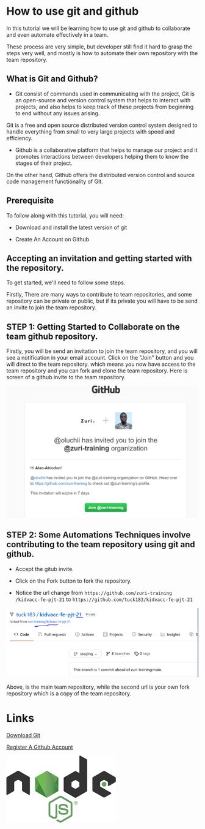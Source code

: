 # How to use git and github


In this tutorial we will be learning how to use git and github to collaborate and even automate effectively in a team.

These process are very simple, but developer still find it hard to grasp the steps very well, and mostly is how to automate their own repository with the team repository.

## What is Git and Github?

- Git consist of commands used in communicating with the project, Git is an open-source and version control system that helps to interact with projects, and also helps to keep track of these projects from beginning to end without any issues arising.

Git is a free and open source distributed version control system designed to handle everything from small to very large projects with speed and efficiency.

- Github is a collaborative platform that helps to manage our project and it promotes interactions between developers helping them to know the stages of their project.

On the other hand, Github offers the distributed version control and source code management functionality of Git.

## Prerequisite

To follow along with this tutorial, you will need:

- Download and install the latest version of git 

- Create An Account on Github

## Accepting an invitation and getting started with the repository.

To get started, we'll need to follow some steps.

Firstly, There are many ways to contribute to team repositories, and some repository can be private or public, but if its private you will have to be send an invite to join the team repository.

## STEP 1: Getting Started to Collaborate on the team github repository.

Firstly, you will be send an invitation to join the team repository, and you will see a notification in your email account. Click on the "Join" button and you will direct to the team repository. which means you now have access to the team repository and you can fork and clone the team repository. Here is screen of a github invite to the team repository. 

![Github Invite](./images/github_invitation.PNG)

## STEP 2: Some Automations Techniques involve contributing to the team repository using git and github.

- Accept the gitub invite.

- Click on the Fork button to fork the repository.

- Notice the url change from `https://github.com/zuri-training /kidvacc-fe-pjt-21` to `https://github.com/tuck183/kidvacc-fe-pjt-21`

![url-change](./images/fork.PNG)

Above, is the main team repository, while the second url is your own fork repository which is a copy of the team repository.


# Links

[Download Git](https://git-scm.com/)

[Register A Github Account](https://github.com/)

![Node pixels](./images/node.png)